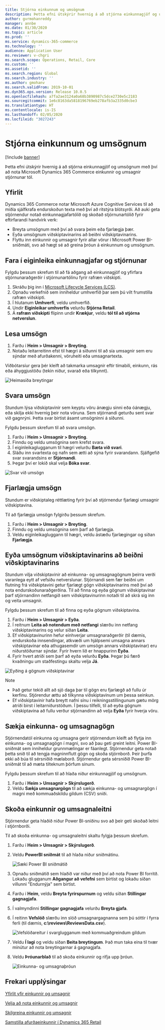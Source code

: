 ```yaml
---
title: Stjórna einkunnum og umsögnum
description: Þetta efni útskýrir hvernig á að stjórna einkunnagjöf og umsögnum með því að nota Microsoft Dynamics 365 Commerce einkunnir og umsagnir stjórnunar tól.
author: gvrmohanreddy
manager: annbe
ms.date: 01/30/2020
ms.topic: article
ms.prod: ''
ms.service: dynamics-365-commerce
ms.technology: ''
audience: Application User
ms.reviewer: v-chgri
ms.search.scope: Operations, Retail, Core
ms.custom: ''
ms.assetid: ''
ms.search.region: Global
ms.search.industry: ''
ms.author: gmohanv
ms.search.validFrom: 2019-10-01
ms.dyn365.ops.version: Release 10.0.5
ms.openlocfilehash: a7fa2ae3124a0a68b3890987c5dce2730e5c2183
ms.sourcegitcommit: 1e6c8163da5818196769eb278afb3a2335d0cbe3
ms.translationtype: HT
ms.contentlocale: is-IS
ms.lasthandoff: 02/05/2020
ms.locfileid: "3027243"
---
```

# <a name="manage-ratings-and-reviews"></a>Stjórna einkunnum og umsögnum

[!include [banner](includes/banner.md)]

Þetta efni útskýrir hvernig á að stjórna einkunnagjöf og umsögnum með því að nota Microsoft Dynamics 365 Commerce einkunnir og umsagnir stjórnunar tól.

## <a name="overview"></a>Yfirlit

Dynamics 365 Commerce notar Microsoft Azure Cognitive Services til að miðla sjálfkrafa endurskoðun texta með því að ritstýra blótsyrði. Að auki geta stjórnendur notað einkunnagjafartólið og skoðað stjórnunartólið fyrir eftirfarandi handvirk verk:

- Breyta umsögnum með því að svara þeim eða fjarlægja þær.
- Eyða umsögnum viðskiptavinarins að beiðni viðskiptavinarins.
- Flyttu inn einkunnir og umsagnir fyrir allar vörur í Microsoft Power BI-sniðmáti, svo að hægt sé að greina þróun á einkunnum og umsögnum.

## <a name="access-ratings-and-reviews-moderation-features"></a>Fara í eiginleika einkunnagjafar og stjórnunar

Fylgdu þessum skrefum til að fá aðgang að einkunnagjöf og yfirfara stjórnunaraðgerðir í stjórnunartólinu fyrir rafræn viðskipti.

1. Skráðu þig inn í [Microsoft Lifecycle Services (LCS)](https://lcs.dynamics.com).
1. Opnaðu verkefnið sem inniheldur umhverfið þar sem þú vilt frumstilla rafræn viðskipti.
1. Í hlutanum **Umhverfi**, veldu umhverfið.
1. Undir **Eiginleikar umhverfis** velurðu **Stjórna Retail**.
1. Á **rafræn viðskipti** flipinn undir **Krækjur**, veldu **tól til að stjórna netverslun**.

## <a name="read-a-review"></a>Lesa umsögn 

1. Farðu í **Heim \> Umsagnir \> Breyting**.
1. Notaðu leitarreitinn efst til hægri á síðunni til að sía umsagnir sem eru sýndar með afurðakenni, vöruheiti eða umsagnartexta.

Viðbótarsíur gera þér kleift að takmarka umsagnir eftir tímabili, einkunn, rás eða áhyggjustöðu (tekin niður, svarað eða tilkynnt).

![Heimasíða breytingar](media/rnr-moderation-home.png) 

## <a name="respond-to-a-review"></a>Svara umsögn 

Stundum lýsa viðskiptavinir sem keyptu vöru ánægju sinni eða óánægju, eða skilja ekki hvernig þeir nota vöruna. Sem stjórnandi geturðu sent svar við gagnrýni. Þetta svar birtist ásamt umsögninni á síðunni. 

Fylgdu þessum skrefum til að svara umsögn.

1. Farðu í **Heim \> Umsagnir \> Breyting**.
1. Finndu og veldu umsögnina sem krefst svara.
1. Í eiginleikaglugganum til hægri velurðu **Bæta við svari**.
1. Sláðu inn svartexta og nafn sem ætti að sýna fyrir svarandann. Sjálfgefið svar svarandsins er **Stjórnandi**.
1. Þegar því er lokið skal velja **Bóka svar**.

![Svar við umsögn](media/rnr-moderation-response.png) 

## <a name="take-down-a-review"></a>Fjarlægja umsögn 

Stundum er viðskiptaleg réttlæting fyrir því að stjórnendur fjarlægi umsagnir viðskiptavina. 

Til að fjarlægja umsögn fylgirðu þessum skrefum.

1. Farðu í **Heim \> Umsagnir \> Breyting**.
1. Finndu og veldu umsögnina sem þarf að fjarlægja.
1. Veldu eiginleikagluggann til hægri, veldu ástæðu fjarlægingar og síðan **Fjarlægja**.
    
## <a name="delete-a-customers-reviews-at-the-customers-request"></a>Eyða umsögnum viðskiptavinarins að beiðni viðskiptavinarins 

Stundum vilja viðskiptavinir að einkunna- og umsagnagögnum þeirra verði varanlega eytt af vefsíðu netverslunar. Stjórnandi sem fær beiðni um flutning frá viðskiptavini getur fjarlægt gögn viðskiptavinarins með því að nota endurskoðunaraðgerðina. Til að finna og eyða gögnum viðskiptavinar þarf stjórnandinn netfangið sem viðskiptavinurinn notaði til að skrá sig inn og veita umsagnir. 

Fylgdu þessum skrefum til að finna og eyða gögnum viðskiptavina.

1. Farðu í **Heim \> Umsagnir \> Eyða**.
1. Í reitnum **Leita að notendum með netfangi** slærðu inn netfang viðskiptavinarins og velur síðan **Leita**.
1. Ef viðskiptavinurinn hefur einhverjar umsagnaraðgerðir (til dæmis, endurskoða innsendingar, atkvæði um hjálpsemi umsagna annars viðskiptavinar eða athugasemdir um umsögn annars viðskiptavinar) eru niðurstöðurnar sýndar. Fyrir hvern lið er hnappurinn **Eyða**.
1. Fyrir hvert atriði sem þarf að eyða velurðu **Eyða**. Þegar þú færð kvaðningu um staðfestingu skaltu velja **Já**. 
    
![Eyðing á gögnum viðskiptavinar](media/rnr-moderation-delete-reviews.png) 

> [!NOTE]
> - Það getur tekið allt að sjö daga þar til gögn eru fjarlægð að fullu úr kerfinu. Stjórendur ættu að tilkynna viðskiptavinum um þessa seinkun.
> - Ef viðskiptavinir hafa breytt nafni sínu í reikningsstillingunum gætu mörg atriði birst í leitarniðurstöðum. Í þessu tilfelli, til að eyða gögnum viðskiptavina að fullu verður stjórnandinn að velja **Eyða** fyrir hverja vöru. 

## <a name="download-ratings-and-reviews-data"></a>Sækja einkunna- og umsagnagögn

Stjórnendatól einkunna og umsagna gerir stjórnendum kleift að flytja inn einkunna- og umsagnagögn í magni, svo að þau geti greint leitni. Power BI-sniðmát sem inniheldur grunnmælingar er fáanlegt. Stjórnendur geta notað þetta snið til að tengja magninnflutt gögn og skoða stjórnborð. Þeir þurfa ekki að búa til sérsniðið mælaborð. Stjórnendur geta sérsniðið Power BI-sniðmát til að mæta tilteknum þörfum sínum. 

Fylgdu þessum skrefum til að hlaða niður einkunnagjöf og umsögnum.

1. Farðu í **Heim \> Umsagnir \> Skýrslugerð**.
1. Veldu **Sækja umsagnargögn** til að sækja einkunna- og umsagnargögn í magni með kommuaðskildu gildum (CSV) sniði.

## <a name="view-ratings-and-reviews-trends"></a>Skoða einkunnir og umsagnaleitni

Stjórnendur geta hlaðið niður Power BI-sniðinu svo að þeir geti skoðað leitni í stjórnborði.

Til að skoða einkunna- og umsagnaleitni skaltu fylgja þessum skrefum.

1. Farðu í **Heim \> Umsagnir \> Skýrslugerð**.
1. Veldu **PowerBI sniðmát** til að hlaða niður sniðmátinu.

    ![Sæki Power BI sniðmátið](media/rnr-moderation-reports.png) 

1. Opnaðu sniðmátið sem hlaðið var niður með því að nota Power BI forritð. Lokaðu glugganum **Aðgangur að vefefni** sem birtist og lokaðu síðan villunni "Endurnýja" sem birtist.
1. Farðu í **Heim**, veldu **Breyta fyrirspurnum** og veldu síðan **Stillingar gagnagjafa**.
1. Í valmyndinni **Stillingar gagnagjafa** velurðu **Breyta gjafa**.
1. Í reitinn **Vefslóð** slærðu inn slóð umsagnargagnanna sem þú sóttir í fyrra ferli (til dæmis, **c:\\reviews\\ReviewsData.csv**).

    ![Vefslóðareitur í svarglugganum með kommuaðgreindum gildum](media/rnr-powerbi-datasource-settings.png) 

1. Veldu **Í lagi** og veldu síðan **Beita breytingum**. Það mun taka eina til tvær mínútur að nota breytingarnar á gagnagjafa.
1. Veldu **Þróunarblað** til að skoða einkunnir og rifja upp þróun.

    ![Einkunna- og umsagnaþróun](media/rnr-powerbi-dashboard-template.png) 
    
## <a name="additional-resources"></a>Frekari upplýsingar

[Yfirlit yfir einkunnir og umsagnir](ratings-reviews-overview.md)

[Velja að nota einkunnir og umsagnir](opt-in-ratings-reviews.md)

[Skilgreina einkunnir og umsagnir](configure-ratings-reviews.md)

[Samstilla afurðaeinkunnir í Dynamics 365 Retail](sync-product-ratings.md)
